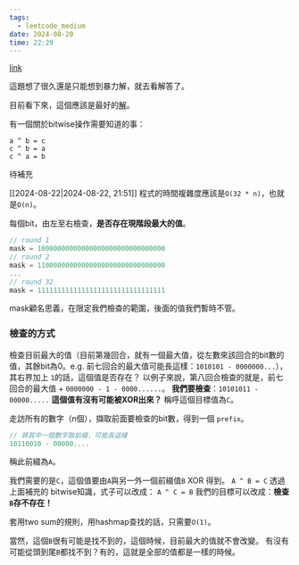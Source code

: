 ```yaml
---
tags:
  - leetcode_medium
date: 2024-08-20
time: 22:29
---
```

[link](https://leetcode.com/problems/maximum-xor-of-two-numbers-in-an-array/description/)

這題想了很久還是只能想到暴力解，就去看解答了。

目前看下來，這個應該是最好的[解](https://leetcode.com/problems/maximum-xor-of-two-numbers-in-an-array/solutions/91049/java-o-n-solution-using-bit-manipulation-and-hashmap/)。

有一個關於bitwise操作需要知道的事：
```
a ^ b = c
c ^ b = a
c ^ a = b
```
待補充


[[2024-08-22|2024-08-22, 21:51]]
程式的時間複雜度應該是`O(32 * n)`，也就是`O(n)`。

每個bit，由左至右檢查，**是否存在現階段最大的值**。
```ts
// round 1
mask = 10000000000000000000000000000000      
// round 2
mask = 11000000000000000000000000000000   
...
// round 32
mask = 11111111111111111111111111111111
```
mask顧名思義，在限定我們檢查的範圍，後面的值我們暫時不管。

### 檢查的方式
檢查目前最大的值（目前第幾回合，就有一個最大值，從左數來該回合的bit數的值，其餘bit為0。e.g. 前七回合的最大值可能長這樣：`1010101 - 0000000...`），其右界加上 `1`的話，這個值是否存在？
以例子來說，第八回合檢查的就是，前七回合的最大值 + `0000000 - 1 - 0000......`。
**我們要檢查**：`10101011 - 00000.....` **這個值有沒有可能被XOR出來？**
稱呼這個目標值為`C`。

走訪所有的數字（n個），擷取前面要檢查的bit數，得到一個 `prefix`。
```ts
// 將其中一個數字取前綴，可能長這樣
10110010 - 00000....
```
稱此前綴為`A`。

我們需要的是`C`，這個值要由`A`與另一外一個前綴值`B` XOR 得到。
`A ^ B = C`
透過上面補充的 bitwise知識，式子可以改成：
`A ^ C = B`
我們的目標可以改成：**檢查`B`存不存在！**

套用two sum的規則，用hashmap查找的話，只需要`O(1)`。

當然，這個`B`很有可能是找不到的，這個時候，目前最大的值就不會改變。
有沒有可能從頭到尾`B`都找不到？有的，這就是全部的值都是一樣的時候。